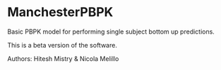 # ManchesterPBPK
Basic PBPK model for performing single subject bottom up predictions.

This is a beta version of the software.

Authors: Hitesh Mistry & Nicola Melillo
